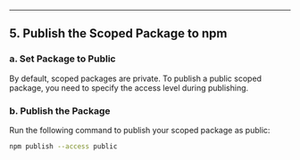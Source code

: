---

## 5. **Publish the Scoped Package to npm**

### a. **Set Package to Public**

By default, scoped packages are private. To publish a public scoped package, you need to specify the access level during publishing.

### b. **Publish the Package**

Run the following command to publish your scoped package as public:

```bash
npm publish --access public
```
